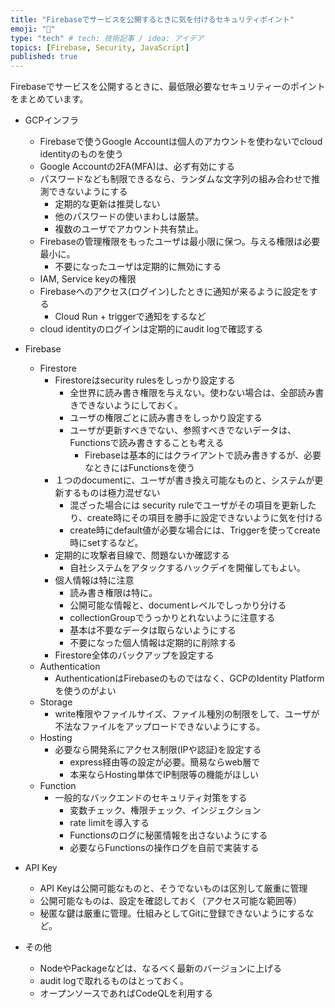 ```yaml
---
title: "Firebaseでサービスを公開するときに気を付けるセキュリティポイント"
emoji: "🤖"
type: "tech" # tech: 技術記事 / idea: アイデア
topics: [Firebase, Security, JavaScript]
published: true
---
```


Firebaseでサービスを公開するときに、最低限必要なセキュリティーのポイントをまとめています。

- GCPインフラ
  - Firebaseで使うGoogle Accountは個人のアカウントを使わないでcloud identityのものを使う
  - Google Accountの2FA(MFA)は、必ず有効にする
  - パスワードなども制限できるなら、ランダムな文字列の組み合わせで推測できないようにする
    - 定期的な更新は推奨しない
    - 他のパスワードの使いまわしは厳禁。
    - 複数のユーザでアカウント共有禁止。
  - Firebaseの管理権限をもったユーザは最小限に保つ。与える権限は必要最小に。
    - 不要になったユーザは定期的に無効にする
  - IAM, Service keyの権限  
  - Firebaseへのアクセス(ログイン)したときに通知が来るように設定をする
    - Cloud Run + triggerで通知をするなど
  - cloud identityのログインは定期的にaudit logで確認する
  
- Firebase
  - Firestore
    - Firestoreはsecurity rulesをしっかり設定する
      - 全世界に読み書き権限を与えない。使わない場合は、全部読み書きできないようにしておく。
      - ユーザの権限ごとに読み書きをしっかり設定する
      - ユーザが更新すべきでない、参照すべきでないデータは、Functionsで読み書きすることも考える
        - Firebaseは基本的にはクライアントで読み書きするが、必要なときにはFunctionsを使う
    - １つのdocumentに、ユーザが書き換え可能なものと、システムが更新するものは極力混ぜない
      - 混ざった場合には security ruleでユーザがその項目を更新したり、create時にその項目を勝手に設定できないように気を付ける
      - create時にdefault値が必要な場合には、Triggerを使ってcreate時にsetするなど。
    - 定期的に攻撃者目線で、問題ないか確認する
      - 自社システムをアタックするハックデイを開催してもよい。
    - 個人情報は特に注意
      - 読み書き権限は特に。
      - 公開可能な情報と、documentレベルでしっかり分ける
      - collectionGroupでうっかりとれないように注意する
      - 基本は不要なデータは取らないようにする
      - 不要になった個人情報は定期的に削除する
    - Firestore全体のバックアップを設定する
  - Authentication
    - AuthenticationはFirebaseのものではなく、GCPのIdentity Platform を使うのがよい
  - Storage
    - write権限やファイルサイズ、ファイル種別の制限をして、ユーザが不法なファイルをアップロードできないようにする。
  - Hosting
    - 必要なら開発系にアクセス制限(IPや認証)を設定する
      - express経由等の設定が必要。簡易ならweb層で
      - 本来ならHosting単体でIP制限等の機能がほしい
  - Function
    - 一般的なバックエンドのセキュリティ対策をする
      - 変数チェック、権限チェック、インジェクション
      - rate limitを導入する
      - Functionsのログに秘匿情報を出さないようにする
      - 必要ならFunctionsの操作ログを自前で実装する

- API Key
  - API Keyは公開可能なものと、そうでないものは区別して厳重に管理
  - 公開可能なものは、設定を確認しておく（アクセス可能な範囲等）
  - 秘匿な鍵は厳重に管理。仕組みとしてGitに登録できないようにするなど。

  
- その他
  - NodeやPackageなどは、なるべく最新のバージョンに上げる
  - audit logで取れるものはとっておく。
  - オープンソースであればCodeQLを利用する
  